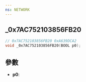 ```yaml
---
ns: NETWORK
---
```

## _0x7AC752103856FB20

```c
// 0x7AC752103856FB20 0xA639DCA2
void _0x7AC752103856FB20(BOOL p0);
```


## 參數
* **p0**: 

